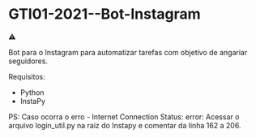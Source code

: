 # GTI01-2021--Bot-Instagram

⚠️

Bot para o Instagram para automatizar tarefas com objetivo de angariar seguidores.

Requisitos:
- Python
- InstaPy

PS: Caso ocorra o erro - Internet Connection Status: error:
Acessar o arquivo login_util.py na raiz do Instapy e comentar da linha 162 a 206.
